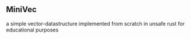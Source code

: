 ## MiniVec

a simple vector-datastructure implemented from scratch in unsafe rust for educational purposes
